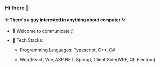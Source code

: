 ### Hi there 👋

#### ✨ There's a guy interested in anything about computer ✨

- 💬 Welcome to communicate :)

- 🐼 Tech Stacks:
  
  - Programming Languages: Typescript, C++, C#
  
  - Web(React, Vue, ASP.NET, Spring), Client-Side(WPF, Qt, Electron)
